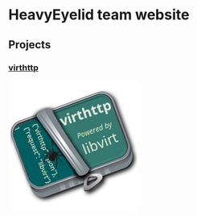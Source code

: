 # HeavyEyelid team website

## Projects

### [virthttp](virthttp.md)

![virthttp logo](res/images/virthttp-logo-256.png)
